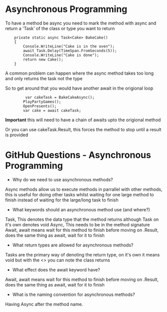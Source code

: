 # Asynchronous Programming

To have a method be async you need to mark the method with async and return a 'Task' of the class or type you want to return

        private static async Task<Cake> BakeCake()
        {
            Console.WriteLine("Cake is in the oven");
            await Task.Delay(TimeSpan.FromSeconds(5));
            Console.WriteLine("Cake is done");
            return new Cake();
        }
 A common problem can happen where the async method takes too long and only returns the task not the type

 So to get around that you would have another await in the origional loop

             var cakeTask = BakeCakeAsync();
            PlayPartyGames();
            OpenPresents();
            var cake = await cakeTask;

**Important** this will need to have a chain of awaits upto the origional method

Or you can use cakeTask.Result, this forces the method to stop until a result is provided

# GitHub Questions - Asynchronous Programming
 
- Why do we need to use asynchronous methods?

Async methods allow us to execute methods in parrallel with other methods, this is useful for doing other tasks whilst waiting for one large method to finish instead of waiting for the large/long task to finish

- What keywords should an asynchronous method use (and where?)

Task, This denotes the data type that the method returns although Task on it's own denotes void
Async, This needs to be in the method signature
Await, await means wait for this method to finish before moving on
.Result, does the same thing as await, wait for it to finish


- What return types are allowed for asynchronous methods?

Tasks are the primary way of denoting the return type, on it's own it means void but with the <> you can note the class returns

- What effect does the await keyword have?

Await, await means wait for this method to finish before moving on
.Result, does the same thing as await, wait for it to finish

- What is the naming convention for asynchronous methods?

Having Async after the method name.
